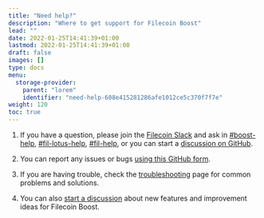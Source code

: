 ```yaml
---
title: "Need help?"
description: "Where to get support for Filecoin Boost"
lead: ""
date: 2022-01-25T14:41:39+01:00
lastmod: 2022-01-25T14:41:39+01:00
draft: false
images: []
type: docs
menu:
  storage-provider:
    parent: "lorem"
    identifier: "need-help-608e415281286afe1012ce5c370f7f7e"
weight: 120
toc: true
---
```

1. If you have a question, please join the [Filecoin Slack](https://filecoin.io/slack/) and ask in [#boost-help](https://filecoinproject.slack.com/archives/C03CKDLEWG1), [#fil-lotus-help](https://filecoinproject.slack.com/archives/CPFTWMY7N),  [#fil-help](https://filecoinproject.slack.com/archives/CEGN061C5), or you can start a [discussion on GitHub](https://github.com/filecoin-project/boost/discussions).

1. You can report any issues or bugs [using this GitHub form](https://github.com/filecoin-project/boost/issues/new?assignees=\&labels=need%2Ftriage%2Ckind%2Fbug\&template=bug\_report.yml).

1. If you are having trouble, check the [troubleshooting](storage-provider/boost/troubleshooting) page for common problems and solutions.

1. You can also [start a discussion](https://github.com/filecoin-project/boost/discussions/new?category=ideas) about new features and improvement ideas for Filecoin Boost.
